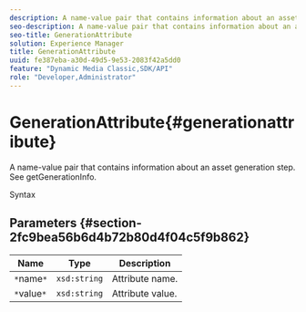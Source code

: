 ```yaml
---
description: A name-value pair that contains information about an asset generation step. See getGenerationInfo.
seo-description: A name-value pair that contains information about an asset generation step. See getGenerationInfo.
seo-title: GenerationAttribute
solution: Experience Manager
title: GenerationAttribute
uuid: fe387eba-a30d-49d5-9e53-2083f42a5dd0
feature: "Dynamic Media Classic,SDK/API"
role: "Developer,Administrator"
---
```


# GenerationAttribute{#generationattribute}

A name-value pair that contains information about an asset generation step. See getGenerationInfo.

 Syntax 

## Parameters {#section-2fc9bea56b6d4b72b80d4f04c5f9b862}

|  Name  | Type  | Description  |
|---|---|---|
|  `*`name`*`  | `xsd:string`  | Attribute name.  |
|  `*`value`*`  | `xsd:string`  | Attribute value.  |

